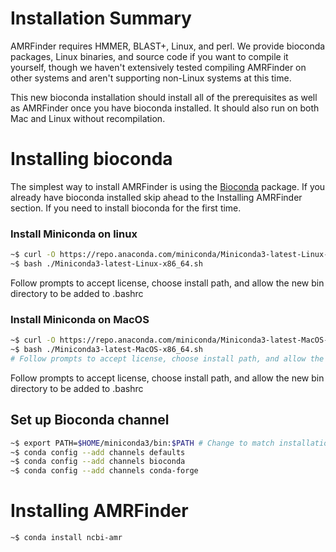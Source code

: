 # Installation Summary

AMRFinder requires HMMER, BLAST+, Linux, and perl. We provide bioconda packages, Linux binaries, and source code  if you want to compile it yourself, though we haven't extensively tested compiling AMRFinder on other systems and aren't supporting non-Linux systems at this time.

This new bioconda installation should install all of the prerequisites as well as AMRFinder once you have bioconda installed. It should also run on both Mac and Linux without recompilation. 

# Installing bioconda

The simplest way to install AMRFinder is using the [Bioconda](https://bioconda.github.io/) package. If you already have bioconda installed skip ahead to the Installing AMRFinder section. If you need to install bioconda for the first time. 

### Install Miniconda on linux

```bash
~$ curl -O https://repo.anaconda.com/miniconda/Miniconda3-latest-Linux-x86_64.sh
~$ bash ./Miniconda3-latest-Linux-x86_64.sh 
```
Follow prompts to accept license, choose install path, and allow the new bin directory to be added to .bashrc

### Install Miniconda on MacOS

```bash
~$ curl -O https://repo.anaconda.com/miniconda/Miniconda3-latest-MacOS-x86_64.sh
~$ bash ./Miniconda3-latest-MacOS-x86_64.sh 
# Follow prompts to accept license, choose install path, and allow the new bin directory to be added to .bashrc
```
Follow prompts to accept license, choose install path, and allow the new bin directory to be added to .bashrc

## Set up Bioconda channel

```bash
~$ export PATH=$HOME/miniconda3/bin:$PATH # Change to match installation location, if not default.
~$ conda config --add channels defaults
~$ conda config --add channels bioconda
~$ conda config --add channels conda-forge
```

# Installing AMRFinder

```bash
~$ conda install ncbi-amr
```